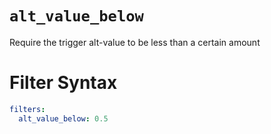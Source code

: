# `alt_value_below`

Require the trigger alt-value to be less than a certain amount

# Filter Syntax
```yaml
filters:
  alt_value_below: 0.5
```
